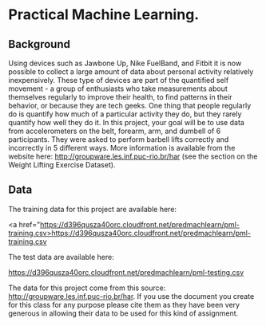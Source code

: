 # Practical Machine Learning.

## Background

Using devices such as Jawbone Up, Nike FuelBand, and Fitbit it is now possible to collect a large amount of data about personal activity relatively inexpensively. These type of devices are part of the quantified self movement - a group of enthusiasts who take measurements about themselves regularly to improve their health, to find patterns in their behavior, or because they are tech geeks. One thing that people regularly do is quantify how much of a particular activity they do, but they rarely quantify how well they do it. In this project, your goal will be to use data from accelerometers on the belt, forearm, arm, and dumbell of 6 participants. They were asked to perform barbell lifts correctly and incorrectly in 5 different ways. More information is available from the website here: http://groupware.les.inf.puc-rio.br/har (see the section on the Weight Lifting Exercise Dataset). 



## Data 


The training data for this project are available here: 

<a href="https://d396qusza40orc.cloudfront.net/predmachlearn/pml-training.csv>https://d396qusza40orc.cloudfront.net/predmachlearn/pml-training.csv</a>

The test data are available here: 

<a href="https://d396qusza40orc.cloudfront.net/predmachlearn/pml-testing.csv">https://d396qusza40orc.cloudfront.net/predmachlearn/pml-testing.csv</a>

The data for this project come from this source: <a href="http://groupware.les.inf.puc-rio.br/har">http://groupware.les.inf.puc-rio.br/har</a>. If you use the document you create for this class for any purpose please cite them as they have been very generous in allowing their data to be used for this kind of assignment. 
